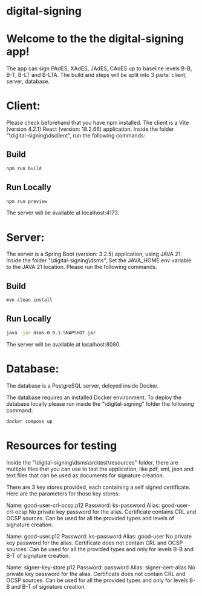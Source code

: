 # digital-signing

# Welcome to the the digital-signing app!

The app can sign PAdES, XAdES, JAdES, CAdES up to baseline levels B-B, B-T, B-LT and B-LTA.
The build and steps will be split into 3 parts: client, server, database.


# Client:

Please check beforehand that you have npm installed.
The client is a Vite (version 4.2.1) React (version: 18.2.66) application.
Inside the folder "\digital-signing\dsclient", run the following commands:

## Build

```bash
npm run build
```

## Run Locally

```bash
npm run preview
```
The server will be available at localhost:4173.

# Server:

The server is a Spring Boot (version: 3.2.5) application, using JAVA 21.
Inside the folder "\digital-signing\dsms",
Set the JAVA_HOME env variable to the JAVA 21 location.
Please run the following commands.

## Build

```bash
mvn clean install
```

## Run Locally

```bash
java -jar dsms-0.0.1-SNAPSHOT.jar
```
The server will be available at localhost:8080.


# Database:

The database is a PostgreSQL server, deloyed inside Docker.

The database requires an installed Docker environment.
To deploy the database locally please run inside the "\digital-signing" folder the following command:

```bash
docker compose up
```


# Resources for testing

Inside the "\digital-signing\dsms\src\test\resources" folder, there are multiple files that you can use to test the application, like pdf, xml, json and text files that can be used as documents for signature creation.

There are 3 key stores provided, each containing a self signed certificate.
Here are the parameters for those key stores:

Name: good-user-crl-ocsp.p12
Password: ks-password
Alias: good-user-crl-ocsp
No private key password for the alias. 
Certificate contains CRL and OCSP sources. Can be used for all the provided types and levels of signature creation.

Name: good-user.p12
Password: ks-password
Alias: good-user
No private key password for the alias.
Certificate does not contain CRL and OCSP sources. Can be used for all the provided types and only for levels B-B and B-T of signature creation.

Name: signer-key-store.p12
Password: password
Alias: signer-cert-alias
No private key password for the alias.
Certificate does not contain CRL and OCSP sources. Can be used for all the provided types and only for levels B-B and B-T of signature creation.